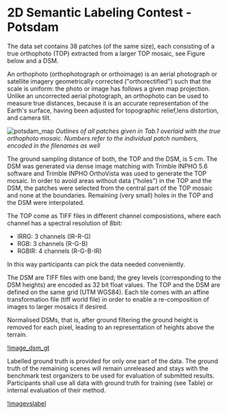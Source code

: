# 2D Semantic Labeling Contest - Potsdam
The data set contains 38 patches (of the same size), each consisting of a true orthophoto (TOP) extracted from a larger TOP mosaic, see Figure below and a DSM. 

An orthophoto (orthophotograph or orthoimage) is an aerial photograph or satellite imagery geometrically corrected ("orthorectified") such that the scale is uniform: the photo or image has follows a given map projection. Unlike an uncorrected aerial photograph, an orthophoto can be used to measure true distances, because it is an accurate representation of the Earth's surface, having been adjusted for topographic relief,lens distortion, and camera tilt.

![potsdam_map](http://www2.isprs.org/tl_files/isprs/wg34/images/tile_overview.resized.png)
*Outlines of all patches given in Tab.1 overlaid with the true orthophoto mosaic. Numbers refer to the individual patch numbers, encoded in the filenames as well*

The ground sampling distance of both, the TOP and the DSM, is 5 cm. The DSM was generated via dense image matching with Trimble INPHO 5.6 software and Trimble INPHO OrthoVista was used to generate the TOP mosaic. In order to avoid areas without data (“holes”) in the TOP and the DSM, the patches were selected from the central part of the TOP mosaic and none at the boundaries. Remaining (very small) holes in the TOP and the DSM were interpolated.

The TOP come as TIFF files in different channel composistions, where each channel has a spectral resolution of 8bit:
* IRRG: 3 channels (IR-R-G)
* RGB: 3 channels (R-G-B)
* RGBIR: 4 channels (R-G-B-IR)

In this way participants can pick the data needed conveniently.

The DSM are TIFF files with one band; the grey levels (corresponding to the DSM heights) are encoded as 32 bit float values. The TOP and the DSM are defined on the same grid (UTM WGS84). Each tile comes with an affine transformation file (tiff world file) in order to enable a re-composition of images to larger mosaics if desired.

Normalised DSMs, that is, after ground filtering the ground height is removed for each pixel, leading to an representation of heights above the terrain. 

[!image_dsm_gt](http://www2.isprs.org/tl_files/isprs/wg34/images/potsdam_top_dsm_label.png)

Labelled ground truth is provided for only one part of the data. The ground truth of the remaining scenes will remain unreleased and stays with the benchmark test organizers to be used for evaluation of submitted results. Participants shall use all data with ground truth for training (see Table) or internal evaluation of their method.

[!imagevslabel](http://www2.isprs.org/tl_files/isprs/wg34/images/potsdam2D_table.png)